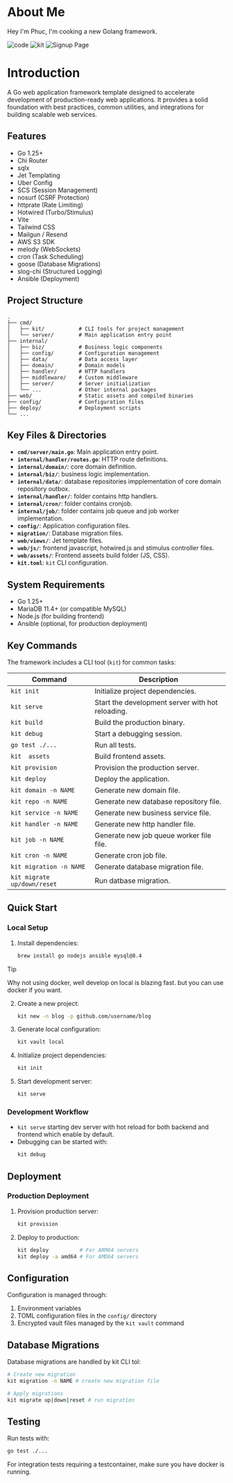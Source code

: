# About Me

Hey I'm Phuc, I'm cooking a new Golang framework.

![code](code.jpg)
![kit](kit.jpg)
![Signup Page](signup.png)

# Introduction

A Go web application framework template designed to accelerate development of production-ready web applications. It provides a solid foundation with best practices, common utilities, and integrations for building scalable web services.

## Features
- Go 1.25+
- Chi Router
- sqlx
- Jet Templating
- Uber Config
- SCS (Session Management)
- nosurf (CSRF Protection)
- httprate (Rate Limiting)
- Hotwired (Turbo/Stimulus)
- Vite
- Tailwind CSS
- Mailgun / Resend
- AWS S3 SDK
- melody (WebSockets)
- cron (Task Scheduling)
- goose (Database Migrations)
- slog-chi (Structured Logging)
- Ansible (Deployment)


## Project Structure

```
.
├── cmd/
│   ├── kit/           # CLI tools for project management
│   └── server/        # Main application entry point
├── internal/
│   ├── biz/           # Business logic components
│   ├── config/        # Configuration management
│   ├── data/          # Data access layer
│   ├── domain/        # Domain models
│   ├── handler/       # HTTP handlers
│   ├── middleware/    # Custom middleware
│   ├── server/        # Server initialization
│   └── ...            # Other internal packages
├── web/               # Static assets and compiled binaries
├── config/            # Configuration files
├── deploy/            # Deployment scripts
└── ...
```

## Key Files & Directories

- **`cmd/server/main.go`**: Main application entry point.
- **`internal/handler/routes.go`**: HTTP route definitions.
- **`internal/domain/`**: core domain definition.
- **`internal/biz/`**: business logic implementation.
- **`internal/data/`**: database repositories impplementation of core domain repository outbox.
- **`internal/handler/`**: folder contains http handlers.
- **`internal/cron/`**: folder contains cronjob.
- **`internal/job/`**: folder contains job queue and job worker implementation.
- **`config/`**: Application configuration files.
- **`migration/`**: Database migration files.
- **`web/views/`**: Jet template files.
- **`web/js/`**: frontend javascript, hotwired.js and stimulus controller files.
- **`web/assets/`**: Frontend asseets build folder (JS, CSS).
- **`kit.toml`**: `kit` CLI configuration.

## System Requirements

- Go 1.25+
- MariaDB 11.4+ (or compatible MySQL)
- Node.js (for building frontend)
- Ansible (optional, for production deployment)

## Key Commands

The framework includes a CLI tool (`kit`) for common tasks:

| Command         | Description                                      |
| --------------- | ------------------------------------------------ |
| `kit init`      | Initialize project dependencies.                 |
| `kit serve`     | Start the development server with hot reloading. |
| `kit build`     | Build the production binary.                     |
| `kit debug`     | Start a debugging session.                       |
| `go test ./...` | Run all tests.                                   |
| `kit  assets` | Build frontend assets.                           |
| `kit provision` | Provision the production server.                 |
| `kit deploy`    | Deploy the application.                          |
| `kit domain -n NAME`    | Generate new domain file.                          |
| `kit repo -n NAME`    | Generate new database repository file.                          |
| `kit service -n NAME`    | Generate new business service file.                          |
| `kit handler -n NAME`    | Generate new http handler file.                          |
| `kit job -n NAME`    | Generate  new job queue worker file file.                          |
| `kit cron -n NAME`    | Generate cron job file.                          |
| `kit migration -n NAME`    | Generate database migration file.                          |
| `kit migrate up/down/reset`    | Run datbase migration.                          |


## Quick Start

### Local Setup

1. Install dependencies:

   ```bash
   brew install go nodejs ansible mysql@8.4
   ```

> [!TIP]
> Why not using docker, well develop on local is blazing fast. but you can use docker if you want.

2. Create a new project:

   ```bash
   kit new -n blog -p github.com/username/blog
   ```

3. Generate local configuration:

   ```bash
   kit vault local
   ```

4. Initialize project dependencies:

   ```bash
   kit init
   ```

5. Start development server:
   ```bash
   kit serve
   ```

### Development Workflow

- ```kit serve``` starting dev server with hot reload for both backend and frontend which enable by default.
- Debugging can be started with:
  ```bash
  kit debug
  ```

## Deployment

### Production Deployment

1. Provision production server:

   ```bash
   kit provision
   ```

2. Deploy to production:
   ```bash
   kit deploy          # For ARM64 servers
   kit deploy -a amd64 # For AMD64 servers
   ```

## Configuration

Configuration is managed through:

1. Environment variables
2. TOML configuration files in the `config/` directory
3. Encrypted vault files managed by the `kit vault` command

## Database Migrations

Database migrations are handled by kit CLI tol:

```bash
# Create new migration
kit migration -n NAME # create new migration file

# Apply migrations
kit migrate up|down|reset # run migration

```

## Testing

Run tests with:

```bash
go test ./...
```

For integration tests requiring a testcontainer, make sure you have docker is running.
